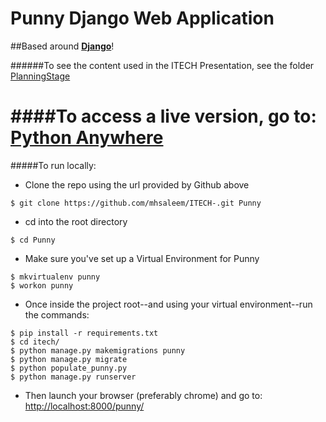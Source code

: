 Punny Django Web Application
==========

##Based around **[Django](https://www.djangoproject.com/)**! 

######To see the content used in the ITECH Presentation, see the folder [PlanningStage](https://github.com/mhsaleem/ITECH-/tree/master/PlanningStage)

####To access a live version, go to: [Python Anywhere](https://rorybain.pythonanywhere.com/punny/)
==========

#####To run locally:
 - Clone the repo using the url provided by Github above
```
$ git clone https://github.com/mhsaleem/ITECH-.git Punny
```
 - cd into the root directory
```
$ cd Punny
```
 - Make sure you've set up a Virtual Environment for Punny
```
$ mkvirtualenv punny
$ workon punny
```
 - Once inside the project root--and using your virtual environment--run the commands:
```
$ pip install -r requirements.txt
$ cd itech/
$ python manage.py makemigrations punny
$ python manage.py migrate
$ python populate_punny.py
$ python manage.py runserver
```
 - Then launch your browser (preferably chrome) and go to: [http://localhost:8000/punny/](http://localhost:8000/punny/)
